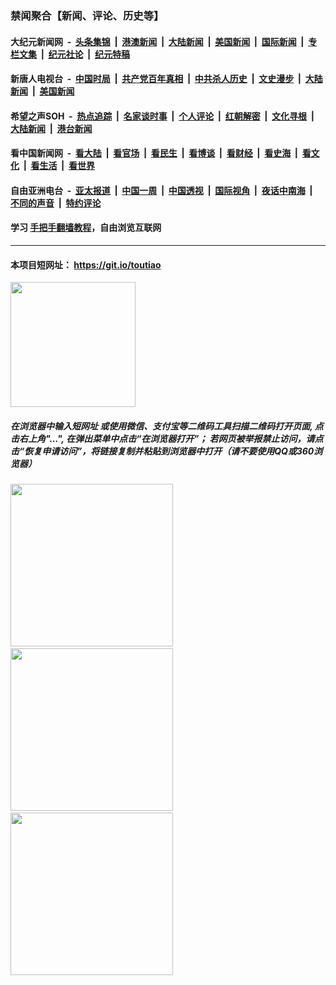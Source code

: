 ### 禁闻聚合【新闻、评论、历史等】

#### 大纪元新闻网 &nbsp;-&nbsp; [头条集锦](indexes/E头条集锦.md?t=02130555) &nbsp;|&nbsp; [港澳新闻](indexes/E港澳新闻.md?t=02130555)  &nbsp;|&nbsp; [大陆新闻](indexes/E大陆新闻.md?t=02130555) &nbsp;|&nbsp; [美国新闻](indexes/E美国新闻.md?t=02130555) &nbsp;|&nbsp; [国际新闻](indexes/E国际新闻.md?t=02130555) &nbsp;|&nbsp; [专栏文集](indexes/E专栏文集.md?t=02130555) &nbsp;|&nbsp; [纪元社论](indexes/E纪元社论.md?t=02130555) &nbsp;|&nbsp; [纪元特稿](indexes/E纪元特稿.md?t=02130555) 

#### 新唐人电视台 &nbsp;-&nbsp; [中国时局](indexes/N中国时局.md?t=02130555) &nbsp;|&nbsp; [共产党百年真相](indexes/N共产党百年真相.md?t=02130555) &nbsp;|&nbsp; [中共杀人历史](indexes/N中共杀人历史.md?t=02130555) &nbsp;|&nbsp; [文史漫步](indexes/N文史漫步.md?t=02130555) &nbsp;|&nbsp; [大陆新闻](indexes/N大陆新闻.md?t=02130555) &nbsp;|&nbsp; [美国新闻](indexes/N美国新闻.md?t=02130555)

#### 希望之声SOH &nbsp;-&nbsp; [热点追踪](indexes/H热点追踪.md?t=02130555) &nbsp;|&nbsp; [名家谈时事](indexes/H名家谈时事.md?t=02130555) &nbsp;|&nbsp; [个人评论](indexes/H个人评论.md?t=02130555)  &nbsp;|&nbsp; [红朝解密](indexes/H红朝解密.md?t=02130555) &nbsp;|&nbsp; [文化寻根](indexes/H文化寻根.md?t=02130555) &nbsp;|&nbsp; [大陆新闻](indexes/H大陆新闻.md?t=02130555) &nbsp;|&nbsp; [港台新闻](indexes/H港台新闻.md?t=02130555)

#### 看中国新闻网 &nbsp;-&nbsp; [看大陆](indexes/S看大陆.md?t=02130555) &nbsp;|&nbsp; [看官场](indexes/S看官场.md?t=02130555) &nbsp;|&nbsp; [看民生](indexes/S看民生.md?t=02130555)  &nbsp;|&nbsp; [看博谈](indexes/S看博谈.md?t=02130555) &nbsp;|&nbsp; [看财经](indexes/S看财经.md?t=02130555) &nbsp;|&nbsp; [看史海](indexes/S看史海.md?t=02130555) &nbsp;|&nbsp; [看文化](indexes/S看文化.md?t=02130555) &nbsp;|&nbsp; [看生活](indexes/S看生活.md?t=02130555) &nbsp;|&nbsp; [看世界](indexes/S看世界.md?t=02130555)

#### 自由亚洲电台 &nbsp;-&nbsp; [亚太报道](indexes/R亚太报道.md?t=02130555) &nbsp;|&nbsp; [中国一周](indexes/R中国一周.md?t=02130555) &nbsp;|&nbsp; [中国透视](indexes/R中国透视.md?t=02130555)  &nbsp;|&nbsp; [国际视角](indexes/R国际视角.md?t=02130555) &nbsp;|&nbsp; [夜话中南海](indexes/R夜话中南海.md?t=02130555) &nbsp;|&nbsp; [不同的声音](indexes/R不同的声音.md?t=02130555) &nbsp;|&nbsp; [特约评论](indexes/R特约评论.md?t=02130555)

#### 学习 [手把手翻墙教程](https://github.com/gfw-breaker/guides/wiki)，自由浏览互联网

----

#### 本项目短网址： https://git.io/toutiao
<img src="https://raw.githubusercontent.com/gfw-breaker/banned-news/master/scripts/img/qr.png" width="200px"/>  

##### 在浏览器中输入短网址 或使用微信、支付宝等二维码工具扫描二维码打开页面, 点击右上角"...", 在弹出菜单中点击“在浏览器打开”； 若网页被举报禁止访问，请点击“恢复申请访问”，将链接复制并粘贴到浏览器中打开（请不要使用QQ或360浏览器）

<img src="https://raw.githubusercontent.com/gfw-breaker/banned-news/master/scripts/img/1.png" width="260px"/> &nbsp; <img src="https://raw.githubusercontent.com/gfw-breaker/banned-news/master/scripts/img/2.png" width="260px"/> &nbsp; <img src="https://raw.githubusercontent.com/gfw-breaker/banned-news/master/scripts/img/3.png" width="260px"/>
